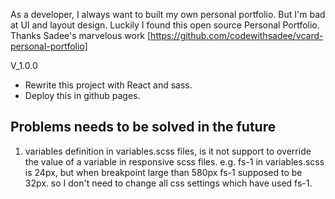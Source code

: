 As a developer, I always want to built my own personal portfolio. But I'm bad at UI and layout design. Luckily I found this open source Personal Portfolio. Thanks Sadee's marvelous work [https://github.com/codewithsadee/vcard-personal-portfolio]

V_1.0.0

- Rewrite this project with React and sass.
- Deploy this in github pages.

## Problems needs to be solved in the future

1. variables definition in variables.scss files, is it not support to override the value of a variable in responsive scss files. e.g. fs-1 in variables.scss is 24px, but when breakpoint large than 580px fs-1 supposed to be 32px. so I don't need to change all css settings which have used fs-1.

